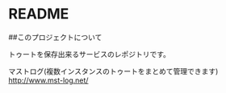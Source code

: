 # README

##このプロジェクトについて

トゥートを保存出来るサービスのレポジトリです。

マストログ(複数インスタンスのトゥートをまとめて管理できます)
http://www.mst-log.net/
